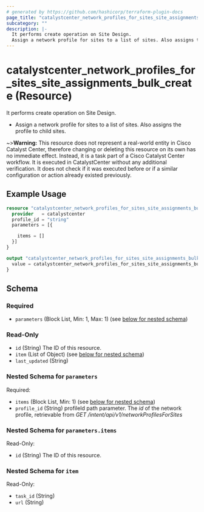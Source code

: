 ```yaml
---
# generated by https://github.com/hashicorp/terraform-plugin-docs
page_title: "catalystcenter_network_profiles_for_sites_site_assignments_bulk_create Resource - terraform-provider-catalystcenter"
subcategory: ""
description: |-
  It performs create operation on Site Design.
  Assign a network profile for sites to a list of sites. Also assigns the profile to child sites.
---
```


# catalystcenter_network_profiles_for_sites_site_assignments_bulk_create (Resource)

It performs create operation on Site Design.

- Assign a network profile for sites to a list of sites. Also assigns the profile to child sites.


~>**Warning:**
This resource does not represent a real-world entity in Cisco Catalyst Center, therefore changing or deleting this resource on its own has no immediate effect.
Instead, it is a task part of a Cisco Catalyst Center workflow. It is executed in CatalystCenter without any additional verification. It does not check if it was executed before or if a similar configuration or action already existed previously.

## Example Usage

```terraform
resource "catalystcenter_network_profiles_for_sites_site_assignments_bulk_create" "example" {
  provider   = catalystcenter
  profile_id = "string"
  parameters = [{

    items = []
  }]
}

output "catalystcenter_network_profiles_for_sites_site_assignments_bulk_create_example" {
  value = catalystcenter_network_profiles_for_sites_site_assignments_bulk_create.example
}
```

<!-- schema generated by tfplugindocs -->
## Schema

### Required

- `parameters` (Block List, Min: 1, Max: 1) (see [below for nested schema](#nestedblock--parameters))

### Read-Only

- `id` (String) The ID of this resource.
- `item` (List of Object) (see [below for nested schema](#nestedatt--item))
- `last_updated` (String)

<a id="nestedblock--parameters"></a>
### Nested Schema for `parameters`

Required:

- `items` (Block List, Min: 1) (see [below for nested schema](#nestedblock--parameters--items))
- `profile_id` (String) profileId path parameter. The *id* of the network profile, retrievable from *GET /intent/api/v1/networkProfilesForSites*

<a id="nestedblock--parameters--items"></a>
### Nested Schema for `parameters.items`

Read-Only:

- `id` (String) The ID of this resource.



<a id="nestedatt--item"></a>
### Nested Schema for `item`

Read-Only:

- `task_id` (String)
- `url` (String)
